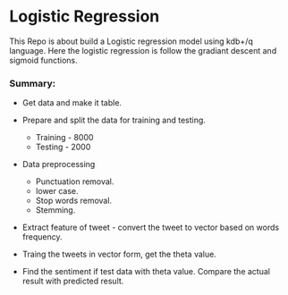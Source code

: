 # Logistic Regression

This Repo is about build a Logistic regression model using kdb+/q language. Here the logistic regression is follow the gradiant descent and sigmoid functions. 


<h3>Summary:</h3>

* Get data and make it table.

* Prepare and split the data for training and testing.
    * Training - 8000
    * Testing - 2000

* Data preprocessing 
    * Punctuation removal.
    * lower case.
    * Stop words removal.
    * Stemming.
* Extract feature of tweet - convert the tweet to vector based on words frequency.
* Traing the tweets in vector form, get the theta value. 
* Find the sentiment if test data with theta value. Compare the actual result with predicted result. 